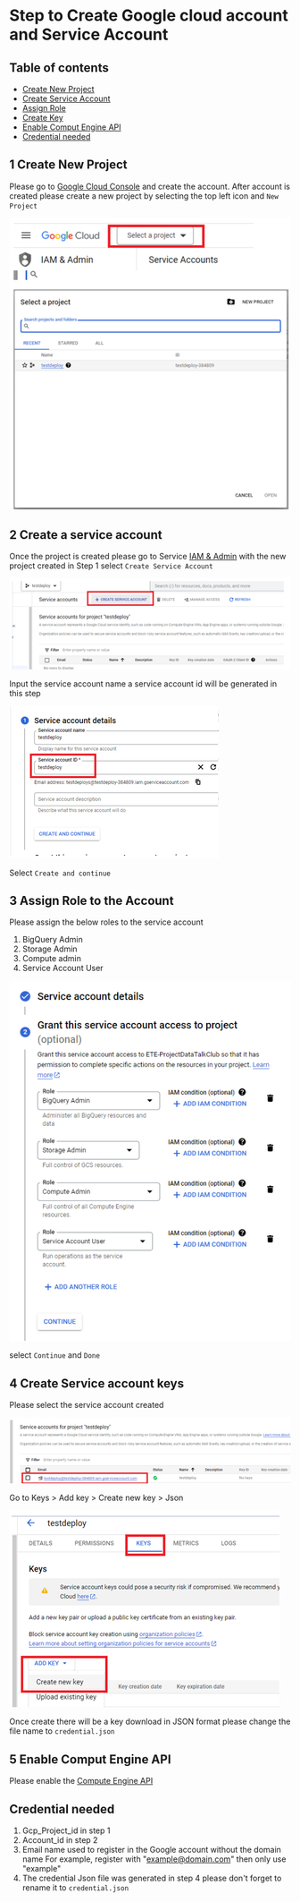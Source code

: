 # Step to Create Google cloud account and Service Account

## Table of contents

- [Create New Project](#1-create-new-project)
- [Create Service Account](#2-create-a-service-account)
- [Assign Role](#3-assign-role-to-the-account)
- [Create Key](#4-create-service-account-keys)
- [Enable Comput Engine API](#5-enable-comput-engine-api)
- [Credential needed](#credential-needed)

## 1 Create New Project

Please go to [Google Cloud Console](https://console.cloud.google.com/welcome) and create the account.
After account is created please create a new project by selecting the top left icon and  `New Project`

![/other/image/gcpsetup2.png](/other/image/gcpsetup2.png)

## 2 Create a service account

Once the project is created please go to Service [IAM & Admin](https://console.cloud.google.com/iam-admin/serviceaccounts) with the new project created in Step 1
select `Create Service Account`

![/other/image/gcpsetup3.png](/other/image/gcpsetup3.png)

Input the service account name a service account id will be generated in this step

![/other/image/gcpsetup4.png](/other/image/gcpsetup4.png)

Select `Create and continue`

## 3 Assign Role to the Account

Please assign the below roles to the service account

1. BigQuery Admin
2. Storage Admin
3. Compute admin
4. Service Account User

![/other/image/gcpsetup5.png](/other/image/gcpsetup5.png)

select `Continue` and  `Done`

## 4 Create Service account keys

Please select the service account created

![/other/image/gcpsetup6.png](/other/image/gcpsetup6.png)

Go to Keys > Add key > Create new key > Json

![/other/image/gcpsetup7.png](/other/image/gcpsetup7.png)

Once create there will be a key download in JSON format please change the file name to `credential.json`

## 5 Enable Comput Engine API

Please enable the [Compute Engine API](https://console.cloud.google.com/apis/library/compute.googleapis.com)

## Credential needed

1. Gcp_Project_id in step 1
2. Account_id in step 2
3. Email name used to register in the Google account without the domain name
For example, register with "[example@domain.com](mailto:example@domain.com)" then only use "example"
4. The credential Json file was generated in step 4 please don't forget to rename it to `credential.json`
